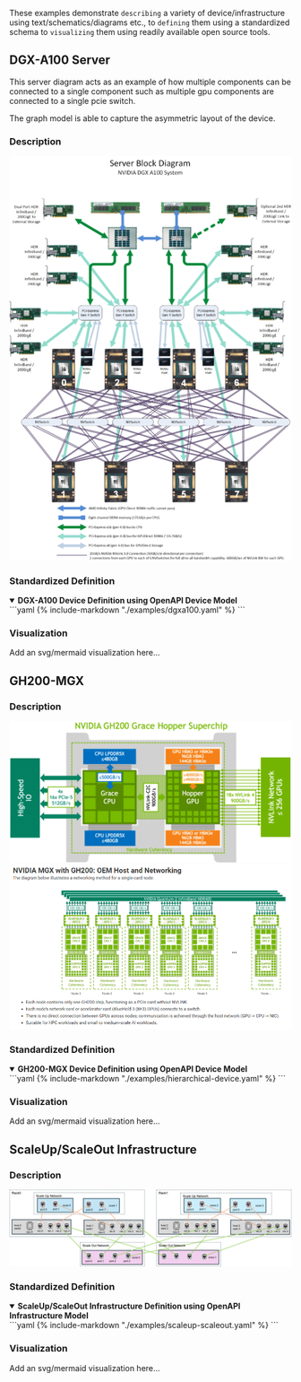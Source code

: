 These examples demonstrate `describing` a variety of device/infrastructure using text/schematics/diagrams etc., to `defining` them using a standardized schema to `visualizing` them using readily available open source tools.

## DGX-A100 Server
This server diagram acts as an example of how multiple components can be connected to a single component such as multiple gpu components are connected to a single pcie switch.

The graph model is able to capture the asymmetric layout of the device.

### Description
<img src="./images/dgxa100.png" />

### Standardized Definition
<details open>
<summary><strong>DGX-A100 Device Definition using OpenAPI Device Model</strong></summary>
```yaml
{% include-markdown "./examples/dgxa100.yaml" %}
```
</details>

### Visualization
Add an svg/mermaid visualization here...

## GH200-MGX
### Description
<img src="./images/gh200.png" />
<img src="./images/gh200-mgx.png" />

### Standardized Definition
<details open>
<summary><strong>GH200-MGX Device Definition using OpenAPI Device Model</strong></summary>
```yaml
{% include-markdown "./examples/hierarchical-device.yaml" %}
```
</details>

### Visualization
Add an svg/mermaid visualization here...

## ScaleUp/ScaleOut Infrastructure

### Description
<img src="./images/scaleup-scaleout.png" />

### Standardized Definition
<details open>
<summary><strong>ScaleUp/ScaleOut Infrastructure Definition using OpenAPI Infrastructure Model</strong></summary>
```yaml
{% include-markdown "./examples/scaleup-scaleout.yaml" %}
```
</details>

### Visualization
Add an svg/mermaid visualization here...
